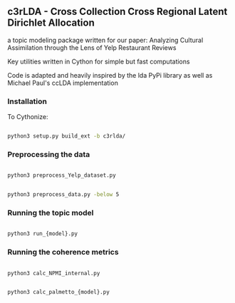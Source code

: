 ## c3rLDA - Cross Collection Cross Regional Latent Dirichlet Allocation

a topic modeling package written for our paper: Analyzing Cultural Assimilation through the Lens of Yelp Restaurant Reviews

Key utilities written in Cython for simple but fast computations

Code is adapted and heavily inspired by the lda PyPi library as well as Michael Paul's ccLDA implementation

### Installation

To Cythonize:
```bash

python3 setup.py build_ext -b c3rlda/

```

### Preprocessing the data

```bash

python3 preprocess_Yelp_dataset.py

```


```bash

python3 preprocess_data.py -below 5

```

### Running the topic model
```bash

python3 run_{model}.py

```

### Running the coherence metrics
```bash

python3 calc_NPMI_internal.py

```

```bash

python3 calc_palmetto_{model}.py

```
